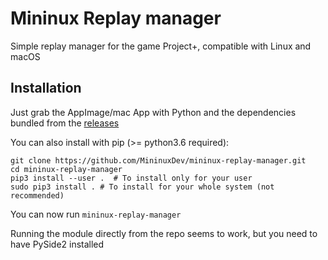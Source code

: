 # Mininux Replay manager

Simple replay manager for the game Project+, compatible with Linux and macOS

## Installation
Just grab the AppImage/mac App with Python and the dependencies bundled from the [releases](https://github.com/MininuxDev/mininux-replay-manager/releases/)

You can also install with pip (>= python3.6 required):
```
git clone https://github.com/MininuxDev/mininux-replay-manager.git
cd mininux-replay-manager
pip3 install --user .  # To install only for your user
sudo pip3 install . # To install for your whole system (not recommended)
```
You can now run `mininux-replay-manager`

Running the module directly from the repo seems to work, but you need to have PySide2 installed 
